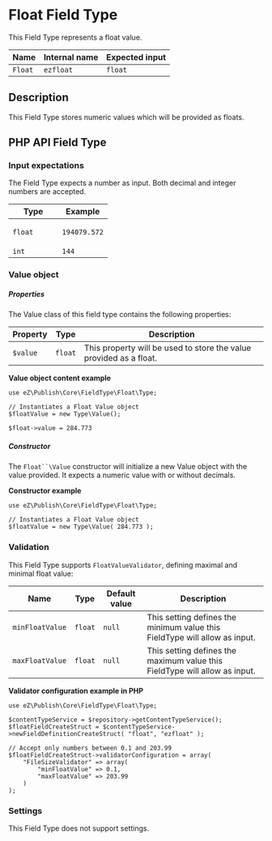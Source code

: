 #  Float Field Type

This Field Type represents a float value.

| Name    | Internal name | Expected input |
|---------|---------------|----------------|
| `Float` | `ezfloat`     | `float`        |

## Description

This Field Type stores numeric values which will be provided as floats.

## PHP API Field Type 

### Input expectations

The Field Type expects a number as input. Both decimal and integer numbers are accepted.

<table>
<colgroup>
<col width="50%" />
<col width="50%" />
</colgroup>
<thead>
<tr class="header">
<th>Type</th>
<th>Example</th>
</tr>
</thead>
<tbody>
<tr class="odd">
<td><code>float</code></td>
<td><p><code>194079.572</code></p></td>
</tr>
<tr class="even">
<td><code>int</code></td>
<td><code>144</code></td>
</tr>
</tbody>
</table>

### Value object

##### Properties

The Value class of this field type contains the following properties:

| Property | Type    | Description                                                        |
|----------|---------|--------------------------------------------------------------------|
| `$value` | `float` | This property will be used to store the value provided as a float. |

**Value object content example**

```
use eZ\Publish\Core\FieldType\Float\Type;

// Instantiates a Float Value object
$floatValue = new Type\Value();

$float->value = 284.773
```

##### Constructor

The `Float``\Value` constructor will initialize a new Value object with the value provided. It expects a numeric value with or without decimals.

**Constructor example**

```
use eZ\Publish\Core\FieldType\Float\Type;

// Instantiates a Float Value object
$floatValue = new Type\Value( 284.773 );
```

### Validation

This Field Type supports `FloatValueValidator`, defining maximal and minimal float value:

<table>
<thead>
<tr class="header">
<th>Name</th>
<th>Type</th>
<th>Default value</th>
<th>Description</th>
</tr>
</thead>
<tbody>
<tr class="odd">
<td><code>minFloatValue</code></td>
<td><code>float</code></td>
<td><code>null</code><br />
</td>
<td>This setting defines the minimum value this FieldType will allow as input.</td>
</tr>
<tr class="even">
<td><code>maxFloatValue</code></td>
<td><code>float</code></td>
<td><code>null</code><br />
</td>
<td>This setting defines the maximum value this FieldType will allow as input.</td>
</tr>
</tbody>
</table>

**Validator configuration example in PHP**

```
use eZ\Publish\Core\FieldType\Float\Type;

$contentTypeService = $repository->getContentTypeService();
$floatFieldCreateStruct = $contentTypeService->newFieldDefinitionCreateStruct( "float", "ezfloat" );

// Accept only numbers between 0.1 and 203.99
$floatFieldCreateStruct->validatorConfiguration = array(
    "FileSizeValidator" => array(  
        "minFloatValue" => 0.1,
        "maxFloatValue" => 203.99
    )
);
```

### Settings

This Field Type does not support settings.
